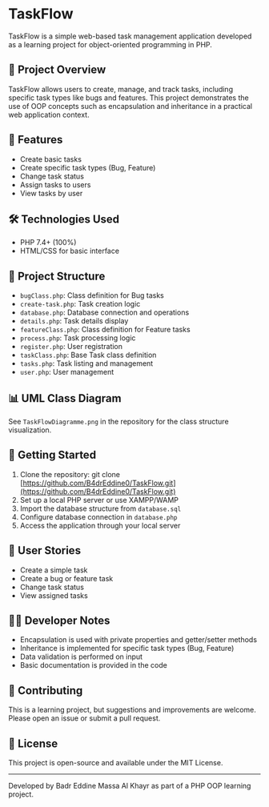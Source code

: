 # TaskFlow

TaskFlow is a simple web-based task management application developed as a learning project for object-oriented programming in PHP.

## 🚀 Project Overview

TaskFlow allows users to create, manage, and track tasks, including specific task types like bugs and features. This project demonstrates the use of OOP concepts such as encapsulation and inheritance in a practical web application context.

## 🌟 Features

- Create basic tasks
- Create specific task types (Bug, Feature)
- Change task status
- Assign tasks to users
- View tasks by user

## 🛠️ Technologies Used

- PHP 7.4+ (100%)
- HTML/CSS for basic interface

## 📁 Project Structure

- `bugClass.php`: Class definition for Bug tasks
- `create-task.php`: Task creation logic
- `database.php`: Database connection and operations
- `details.php`: Task details display
- `featureClass.php`: Class definition for Feature tasks
- `process.php`: Task processing logic
- `register.php`: User registration
- `taskClass.php`: Base Task class definition
- `tasks.php`: Task listing and management
- `user.php`: User management

## 📊 UML Class Diagram

See `TaskFlowDiagramme.png` in the repository for the class structure visualization.

## 🚀 Getting Started

1. Clone the repository:
git clone [https://github.com/B4drEddine0/TaskFlow.git](https://github.com/B4drEddine0/TaskFlow.git)
2. Set up a local PHP server or use XAMPP/WAMP
3. Import the database structure from `database.sql`
4. Configure database connection in `database.php`
5. Access the application through your local server

## 👤 User Stories

- Create a simple task
- Create a bug or feature task
- Change task status
- View assigned tasks

## 👨‍💻 Developer Notes

- Encapsulation is used with private properties and getter/setter methods
- Inheritance is implemented for specific task types (Bug, Feature)
- Data validation is performed on input
- Basic documentation is provided in the code

## 🤝 Contributing

This is a learning project, but suggestions and improvements are welcome. Please open an issue or submit a pull request.

## 📝 License

This project is open-source and available under the MIT License.

---

Developed by Badr Eddine Massa Al Khayr as part of a PHP OOP learning project.
